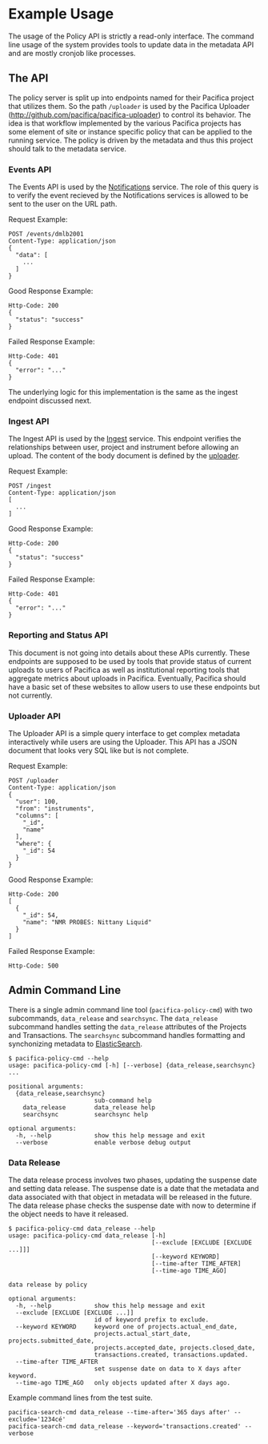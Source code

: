 # Example Usage

The usage of the Policy API is strictly a read-only interface. The
command line usage of the system provides tools to update data in
the metadata API and are mostly cronjob like processes.

## The API

The policy server is split up into endpoints named for their Pacifica
project that utilizes them. So the path `/uploader` is used by the
Pacifica Uploader (http://github.com/pacifica/pacifica-uploader) to
control its behavior. The idea is that workflow implemented by the
various Pacifica projects has some element of site or instance
specific policy that can be applied to the running service. The policy
is driven by the metadata and thus this project should talk to the
metadata service.

### Events API

The Events API is used by the
[Notifications](https://github.com/pacifica/pacifica-notifications)
service. The role of this query is to verify the event recieved by
the Notifications services is allowed to be sent to the user on the
URL path.

Request Example:
```
POST /events/dmlb2001
Content-Type: application/json
{
  "data": [
    ...
  ]
}
```

Good Response Example:
```
Http-Code: 200
{
  "status": "success"
}
```

Failed Response Example:
```
Http-Code: 401
{
  "error": "..."
}
```

The underlying logic for this implementation is the same as the
ingest endpoint discussed next.

### Ingest API

The Ingest API is used by the
[Ingest](https://github.com/pacifica/pacifica-ingest) service. This
endpoint verifies the relationships between user, project and
instrument before allowing an upload. The content of the body
document is defined by the
[uploader](https://pacifica-uploader.readthedocs.io/en/latest/metadataconfig.html).

Request Example:
```
POST /ingest
Content-Type: application/json
[
  ...
]
```

Good Response Example:
```
Http-Code: 200
{
  "status": "success"
}
```

Failed Response Example:
```
Http-Code: 401
{
  "error": "..."
}
```

### Reporting and Status API

This document is not going into details about these APIs currently.
These endpoints are supposed to be used by tools that provide status
of current uploads to users of Pacifica as well as institutional
reporting tools that aggregate metrics about uploads in Pacifica.
Eventually, Pacifica should have a basic set of these websites to
allow users to use these endpoints but not currently.

### Uploader API

The Uploader API is a simple query interface to get complex metadata
interactively while users are using the Uploader. This API has a JSON
document that looks very SQL like but is not complete.

Request Example:
```
POST /uploader
Content-Type: application/json
{
  "user": 100,
  "from": "instruments",
  "columns": [
    "_id",
    "name"
  ],
  "where": {
    "_id": 54
  }
}
```

Good Response Example:
```
Http-Code: 200
[
  {
    "_id": 54,
    "name": "NMR PROBES: Nittany Liquid"
  }
]
```

Failed Response Example:
```
Http-Code: 500
```

## Admin Command Line

There is a single admin command line tool (`pacifica-policy-cmd`)
with two subcommands, `data_release` and `searchsync`. The
`data_release` subcommand handles setting the `data_release`
attributes of the Projects and Transactions. The `searchsync`
subcommand handles formatting and synchonizing metadata to
[ElasticSearch](https://www.elastic.co/products/elasticsearch).

```
$ pacifica-policy-cmd --help
usage: pacifica-policy-cmd [-h] [--verbose] {data_release,searchsync} ...

positional arguments:
  {data_release,searchsync}
                        sub-command help
    data_release        data_release help
    searchsync          searchsync help

optional arguments:
  -h, --help            show this help message and exit
  --verbose             enable verbose debug output
```

### Data Release

The data release process involves two phases, updating the suspense
date and setting data release. The suspense date is a date that the
metadata and data associated with that object in metadata will be
released in the future. The data release phase checks the suspense
date with now to determine if the object needs to have it released.

```
$ pacifica-policy-cmd data_release --help
usage: pacifica-policy-cmd data_release [-h]
                                        [--exclude [EXCLUDE [EXCLUDE ...]]]
                                        [--keyword KEYWORD]
                                        [--time-after TIME_AFTER]
                                        [--time-ago TIME_AGO]

data release by policy

optional arguments:
  -h, --help            show this help message and exit
  --exclude [EXCLUDE [EXCLUDE ...]]
                        id of keyword prefix to exclude.
  --keyword KEYWORD     keyword one of projects.actual_end_date,
                        projects.actual_start_date, projects.submitted_date,
                        projects.accepted_date, projects.closed_date,
                        transactions.created, transactions.updated.
  --time-after TIME_AFTER
                        set suspense date on data to X days after keyword.
  --time-ago TIME_AGO   only objects updated after X days ago.
```

Example command lines from the test suite.

```
pacifica-search-cmd data_release --time-after='365 days after' --exclude='1234cé'
pacifica-search-cmd data_release --keyword='transactions.created' --verbose
```
